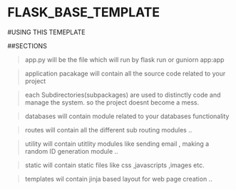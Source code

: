 # FLASK_BASE_TEMPLATE


#USING THIS TEMEPLATE

##SECTIONS

>app.py will be the file which will run by flask run or guniorn app:app

>application pacakage will contain all the source code related to your project


>each Subdirectories(subpackages) are used to distinctly code and manage the system. so the project doesnt become a mess.


>databases will contain module related to your databases functionality

>routes will contain all the different sub routing modules ..

>utility will contain utitlity modules  like sending email , making a random ID generation module ..

>static will contain static files like css ,javascripts ,images etc.

>templates wil contain jinja based layout for web page creation ..

